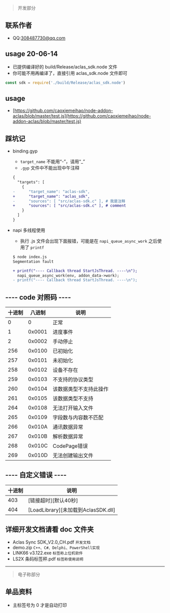 
> 开发部分

## 联系作者
- QQ:308487730@qq.com

## usage 20-06-14
- 已提供编译好的 build/Release/aclas_sdk.node 文件
- 你可能不用再编译了，直接引用 aclas_sdk.node 文件即可
```js
const sdk = require('./build/Release/aclas_sdk.node')
```

## usage
- [https://github.com/caoxiemeihao/node-addon-aclas/blob/master/test.js](https://github.com/caoxiemeihao/node-addon-aclas/blob/master/test.js)

## 踩坑记
- binding.gyp
  * `target_name` 不能用“-”，请用“_”
  * `.gyp` 文件中不能出现中午注释
  ```diff
  {
    "targets": [
      {
  -      "target_name": "aclas-sdk",
  +      "target_name": "aclas_sdk",
  -      "sources": [ "src/aclas-sdk.c" ], # 我是注释
  +      "sources": [ "src/aclas-sdk.c" ], # comment
      }
    ]
  }
  ```

- napi 多线程使用
  * 执行 .js 文件会出现下面报错，可能是在 `napi_queue_async_work` 之后使用了 `printf`
  ```bash
  $ node index.js
  Segmentation fault
  ```

  ```diff
  + printf("---- Callback thread StartJsThread. ----\n");
    napi_queue_async_work(env, addon_data->work);
  - printf("---- Callback thread StartJsThread. ----\n");
  ```

## ---- code 对照码 ----
|十进制|八进制|说明|
|----|----|----|
|0   | 0      | 正常    |
|1   | 0x0001 | 进度事件 |
|2   | 0x0002 | 手动停止 |
|256 | 0x0100 | 已初始化 |
|257 | 0x0101 | 未初始化 |
|258 | 0x0102 | 设备不存在 |
|259 | 0x0103 | 不支持的协议类型 |
|260 | 0x0104 | 该数据类型不支持此操作 |
|261 | 0x0105 | 该数据类型不支持 |
|264 | 0x0108 | 无法打开输入文件 |
|265 | 0x0109 | 字段数与内容数不匹配 |
|266 | 0x010A | 通讯数据异常 |
|267 | 0x010B | 解析数据异常 |
|268 | 0x010C | CodePage错误 |
|269 | 0x010D | 无法创建输出文件 |

## ---- 自定义错误 ----
|十进制|说明|
|-|-|
|403 | [链接超时][默认40秒] |
|404 | [LoadLibrary][未加载到AclasSDK.dll] |

## 详细开发文档请看 doc 文件夹
- Aclas Sync SDK_V2.0_CH.pdf `开发文档`
- demo.zip `C++、C#、Delphi、PowerShell实现`
- LINK66 v3.122.exe `标签称上位机软件`
- LS2X 条码标签秤.pdf `标签称使用说明`

---

> 电子称部分

## 单品资料
- 主标签号为 0 才是自动打印

